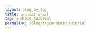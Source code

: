 ```yaml
---
layout: blog_by_tag
title: آموزش اندروید
tag: android_tutorial
permalink: /blog/tag/android_tutorial
---
```

